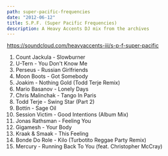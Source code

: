 ```yaml
---
path: super-pacific-frequencies
date: "2012-06-12"
title: S.P.F. (Super Pacific Frequencies)
description: A Heavy Accents DJ mix from the archives
---
```


<!-- ![S.P.F. Cover](/../assets/spfmixtape-cover.jpg "S.P.F. Cover") -->

https://soundcloud.com/heavyaccents-iii/s-p-f-super-pacific

1. Count Jackula - Slowburner
2. U-Tern - You Don't Know Me
3. Perseus - Russian Girlfriends
4. Moon Boots - Got Somebody
5. Joakim - Nothing Gold (Todd Terje Remix)
6. Mario Basanov - Lonely Days
7. Chris Malinchak - Tango In Paris
8. Todd Terje - Swing Star (Part 2)
9. Bottin - Sage Oil
10. Session Victim - Good Intentions (Album Mix)
11. Jonas Rathsman - Feeling You
12. Gigamesh - Your Body
13. Kraak & Smaak - This Feeling
14. Bonde Do Role - Kilo (Turbotito Reggae Party Remix)
15. Mercury - Running Back To You (feat. Christopher McCray)
